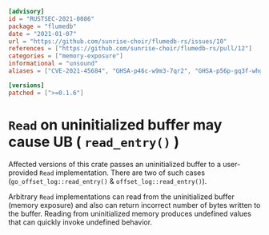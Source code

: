 ```toml
[advisory]
id = "RUSTSEC-2021-0086"
package = "flumedb"
date = "2021-01-07"
url = "https://github.com/sunrise-choir/flumedb-rs/issues/10"
references = ["https://github.com/sunrise-choir/flumedb-rs/pull/12"]
categories = ["memory-exposure"]
informational = "unsound"
aliases = ["CVE-2021-45684", "GHSA-p46c-w9m3-7qr2", "GHSA-p56p-gq3f-whg8"]

[versions]
patched = [">=0.1.6"]
```

# `Read` on uninitialized buffer may cause UB ( `read_entry()` )

Affected versions of this crate passes an uninitialized buffer to a user-provided `Read` implementation.
There are two of such cases (`go_offset_log::read_entry()` & `offset_log::read_entry()`).

Arbitrary `Read` implementations can read from the uninitialized buffer (memory exposure) and also can return incorrect number of bytes written to the buffer.
Reading from uninitialized memory produces undefined values that can quickly invoke undefined behavior.
